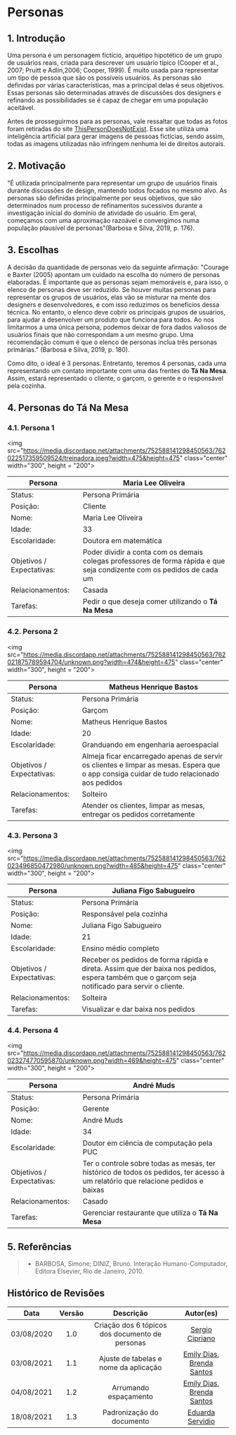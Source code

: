 # Personas

## 1. Introdução

Uma persona é um personagem fictício, arquétipo hipotético de um grupo de usuários reais,
criada para descrever um usuário típico (Cooper et al., 2007; Pruitt e Adlin,2006; Cooper, 1999). É
muito usada para representar um tipo de pessoa que são os possíveis usuários. As personas são definidas
por várias características, mas a principal delas é seus objetivos. Essas personas são determinadas
através de discussões dos designers e refinando as possibilidades se é capaz de chegar em uma população
aceitável.

Antes de prosseguirmos para as personas, vale ressaltar que todas as fotos foram retiradas do site
<a href="https://thispersondoesnotexist.com/">ThisPersonDoesNotExist</a>. Esse site utiliza uma inteligência
artificial para gerar imagens de pessoas fictícias, sendo assim, todas as imagens utilizadas não infringem
nenhuma lei de direitos autorais.

## 2. Motivação

"É utilizada principalmente para representar um grupo de usuários finais durante discussões
de design, mantendo todos focados no mesmo alvo. As personas são definidas principalmente por seus
objetivos, que são determinados num processo de refinamentos sucessivos durante a investigação inicial
do domínio de atividade do usuário. Em geral, começamos com uma aproximação razoável e convergimos numa
população plausível de personas"(Barbosa e Silva, 2019, p. 176).

## 3. Escolhas

A decisão da quantidade de personas veio da seguinte afirmação: "Courage e Baxter (2005) apontam
um cuidado na escolha do número de personas elaboradas. É importante que as personas sejam memoráveis e, para
isso, o elenco de personas deve ser reduzido. Se houver muitas personas para representar os grupos de usuários,
elas vão se misturar na mente dos designers e desenvolvedores, e com isso reduzimos os benefícios dessa técnica.
No entanto, o elenco deve cobrir os principais grupos de usuários, para ajudar a desenvolver um produto que
funciona para todos. Ao nos limitarmos a uma única persona, podemos deixar de fora dados valiosos de usuários
finais que não correspondam a um mesmo grupo. Uma recomendação comum é que o elenco de personas inclua três
personas primárias." (Barbosa e Silva, 2019, p. 180).

Como dito, o ideal é 3 personas. Entretanto, teremos 4 personas, cada uma representando um contato
importante com uma das frentes do **Tá Na Mesa**. Assim, estará representado o cliente, o garçom, o gerente e o
responsável pela cozinha.

## 4. Personas do **Tá Na Mesa**

### 4.1. Persona 1

<img src="https://media.discordapp.net/attachments/752588141298450563/762022517359509524/treinadora.jpeg?width=475&height=475" class="center" width="300", height = "200">

| Persona                   | Maria Lee Oliveira                                                                                                      |
| ------------------------- | ----------------------------------------------------------------------------------------------------------------------- |
| Status:                   | Persona Primária                                                                                                        |
| Posição:                  | Cliente                                                                                                                 |
| Nome:                     | Maria Lee Oliveira                                                                                                      |
| Idade:                    | 33                                                                                                                      |
| Escolaridade:             | Doutora em matemática                                                                                                   |
| Objetivos / Expectativas: | Poder dividir a conta com os demais colegas professores de forma rápida e que seja condizente com os pedidos de cada um |
| Relacionamentos:          | Casada                                                                                                                  |
| Tarefas:                  | Pedir o que deseja comer utilizando o **Tá Na Mesa**                                                                    |

### 4.2. Persona 2

<img src="https://media.discordapp.net/attachments/752588141298450563/762021875789594704/unknown.png?width=474&height=475" class="center" width="300", height = "200">

| Persona                   | Matheus Henrique Bastos                                                                                                                  |
| ------------------------- | ---------------------------------------------------------------------------------------------------------------------------------------- |
| Status:                   | Persona Primária                                                                                                                         |
| Posição:                  | Garçom                                                                                                                                   |
| Nome:                     | Matheus Henrique Bastos                                                                                                                  |
| Idade:                    | 20                                                                                                                                       |
| Escolaridade:             | Granduando em engenharia aeroespacial                                                                                                    |
| Objetivos / Expectativas: | Almeja ficar encarregado apenas de servir os clientes e limpar as mesas. Espera que o app consiga cuidar de tudo relacionado aos pedidos |
| Relacionamentos:          | Solteiro                                                                                                                                 |
| Tarefas:                  | Atender os clientes, limpar as mesas, entregar os pedidos corretamente                                                                   |

### 4.3. Persona 3

<img src="https://media.discordapp.net/attachments/752588141298450563/762023496850472980/unknown.png?width=485&height=475" class="center" width="300", height = "200">

| Persona                   | Juliana Figo Sabugueiro                                                                                                                         |
| ------------------------- | ----------------------------------------------------------------------------------------------------------------------------------------------- |
| Status:                   | Persona Primária                                                                                                                                |
| Posição:                  | Responsável pela cozinha                                                                                                                        |
| Nome:                     | Juliana Figo Sabugueiro                                                                                                                         |
| Idade:                    | 21                                                                                                                                              |
| Escolaridade:             | Ensino médio completo                                                                                                                           |
| Objetivos / Expectativas: | Receber os pedidos de forma rápida e direta. Assim que der baixa nos pedidos, espera também que o garçom seja notificado para servir o cliente. |
| Relacionamentos:          | Solteira                                                                                                                                        |
| Tarefas:                  | Visualizar e dar baixa nos pedidos                                                                                                              |

### 4.4. Persona 4

<img src="https://media.discordapp.net/attachments/752588141298450563/762023274770595870/unknown.png?width=469&height=475" class="center" width="300", height = "200">

| Persona                   | André Muds                                                                                                                       |
| ------------------------- | -------------------------------------------------------------------------------------------------------------------------------- |
| Status:                   | Persona Primária                                                                                                                 |
| Posição:                  | Gerente                                                                                                                          |
| Nome:                     | André Muds                                                                                                                       |
| Idade:                    | 34                                                                                                                               |
| Escolaridade:             | Doutor em ciência de computação pela PUC                                                                                         |
| Objetivos / Expectativas: | Ter o controle sobre todas as mesas, ter histórico de todos os pedidos, ter acesso à um relatório que relacione pedidos e baixas |
| Relacionamentos:          | Casado                                                                                                                           |
| Tarefas:                  | Gerenciar restaurante que utiliza o **Tá Na Mesa**                                                                               |

## 5. Referências

> - BARBOSA, Simone; DINIZ, Bruno. Interação Humano-Computador, Editora Elsevier, Rio de Janeiro, 2010.

## Histórico de Revisões

|    Data    | Versão |                    Descrição                    |                                          Autor(es)                                           |
| :--------: | :----: | :---------------------------------------------: | :------------------------------------------------------------------------------------------: |
| 03/08/2020 |  1.0   | Criação dos 6 tópicos dos documento de personas |                       [Sergio Cipriano](https://github.com/sergiosacj)                       |
| 03/08/2021 |  1.1   |      Ajuste de tabelas e nome da aplicação      | [Emily Dias](https://github.com/emysdias), [Brenda Santos](https://github.com/brendavsantos) |
| 04/08/2021 |  1.2   |              Arrumando espaçamento              | [Emily Dias](https://github.com/emysdias), [Brenda Santos](https://github.com/brendavsantos) |
| 18/08/2021 |  1.3   |              Padronização do documento          | [Eduarda Servidio](https://github.com/ServideoEC) |
